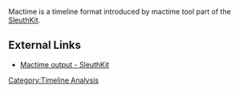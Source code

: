Mactime is a timeline format introduced by mactime tool part of the
[SleuthKit](SleuthKit "wikilink").

## External Links

- [Mactime output -
  SleuthKit](http://wiki.sleuthkit.org/index.php?title=Mactime_output)

[Category:Timeline Analysis](Category:Timeline_Analysis "wikilink")